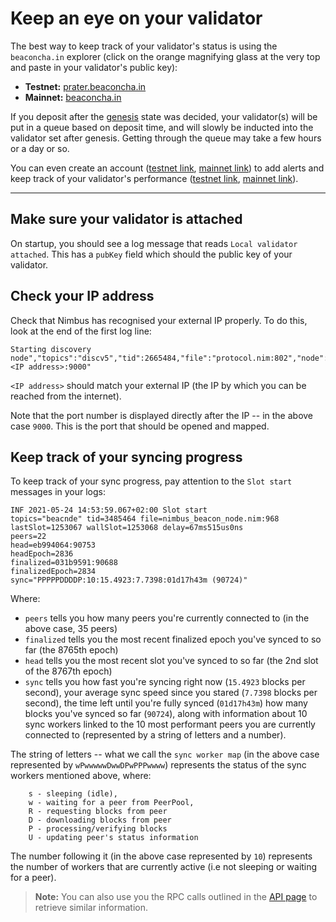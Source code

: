 # Keep an eye on your validator
 
 
The best way to keep track of your validator's status is using the `beaconcha.in` explorer (click on the orange magnifying glass at the very top and paste in your validator's public key):
 
 - **Testnet:** [prater.beaconcha.in](https:/prater.beaconcha.in) 
 - **Mainnet:** [beaconcha.in](https://beaconcha.in/)
 
If you deposit after the [genesis](https://hackmd.io/@benjaminion/genesis) state was decided, your validator(s) will be put in a queue based on deposit time, and will slowly be inducted into the validator set after genesis. Getting through the queue may take a few hours or a day or so.

 
You can even create an account ([testnet link](https://prater.beaconcha.in/register), [mainnet link](https://beaconcha.in/register)) to add alerts and keep track of your validator's performance ([testnet link](https://prater.beaconcha.in/dashboard), [mainnet link](https://beaconcha.in/dashboard)).

-------------------------------

## Make sure your validator is attached

On startup, you should see a log message that reads `Local validator attached`. This has a `pubKey` field which should the public key of your validator.

## Check your IP address

Check that Nimbus has recognised your external IP properly. To do this, look at the end of the first log line:

```
Starting discovery node","topics":"discv5","tid":2665484,"file":"protocol.nim:802","node":"b9*ee2235:<IP address>:9000"
```

`<IP address>` should match your external IP (the IP by which you can be reached from the internet).

Note that the port number is displayed directly after the IP -- in the above case `9000`. This is the port that should be opened and mapped.

## Keep track of your syncing progress

To keep track of your sync progress, pay attention to the `Slot start` messages in your logs:

```
INF 2021-05-24 14:53:59.067+02:00 Slot start                                 
topics="beacnde" tid=3485464 file=nimbus_beacon_node.nim:968 lastSlot=1253067 wallSlot=1253068 delay=67ms515us0ns
peers=22
head=eb994064:90753 
headEpoch=2836 
finalized=031b9591:90688 
finalizedEpoch=2834 
sync="PPPPPDDDDP:10:15.4923:7.7398:01d17h43m (90724)"
```

Where:
- `peers` tells you how many peers you're currently connected to (in the above case, 35 peers)
- `finalized` tells you the most recent finalized epoch you've synced to so far (the 8765th epoch)
- `head` tells you the most recent slot you've synced to so far (the 2nd slot of the 8767th epoch)
- `sync` tells you how fast you're syncing right now (`15.4923` blocks per second), your average sync speed since you stared (`7.7398` blocks per second), the time left until you're fully synced (`01d17h43m`) how many blocks you've synced so far (`90724`), along with information about 10 sync workers linked to the 10 most performant peers you are currently connected to (represented by a string of letters and a number).

The string of letters -- what we call the `sync worker map` (in the above case represented by `wPwwwwwDwwDPwPPPwwww`) represents the status of the sync workers mentioned above, where:

```
    s - sleeping (idle),
    w - waiting for a peer from PeerPool,
    R - requesting blocks from peer
    D - downloading blocks from peer
    P - processing/verifying blocks
    U - updating peer's status information
```

The number following it (in the above case represented by `10`) represents the number of workers that are currently active (i.e not sleeping or waiting for a peer).

> **Note:** You can also use you the RPC calls outlined in the [API page](./api.md) to retrieve similar information.


